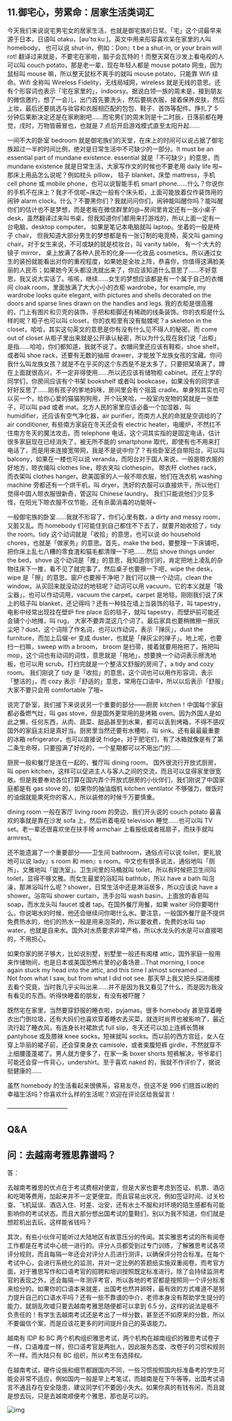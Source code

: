## 11.御宅心，劳累命：居家生活类词汇
今天我们来说说宅男宅女的居家生活，也就是御宅族的日常。「宅」这个词最早来源于日本，日语叫 otaku，[əʊ'tɑːkuː]。英文中用来形容喜欢呆在家里的人叫 homebody， 也可以说 shut-in，例如：Don』t be a shut-in, or your brain will rot! 翻译过来就是，不要宅在家啦，脑子会瓦特的！而整天窝在沙发上看电视的人可以叫 couch potato，那是老一辈，现在年轻人都是 mouse potato 网虫，因为鼠标叫 mouse 嘛，所以整天鼠标不离手的就叫 mouse potato，只能靠 Wifi 续命。Wifi 全称叫 Wireless Fidelity，无线局域网，wireless 就是无线的意思。还有个形容词也表示「宅在家里的」，indoorsy。据说白领一族的周末是，接到朋友的微信邀约，想了一会儿，出门首先要洗头，然后要挑衣服，接着保养皮肤，然后上妆，最后还要挑选与妆容和衣服相匹配的包包、鞋子、首饰等配件。挣扎了 5 分钟后果断决定还是在家刷剧吧……而宅男们的周末则是十二时辰，日落前都在睡觉，戌时，万物皆蔽冒也，也就是 7 点后开启游戏模式直至太阳升起……


一间不大的卧室 bedroom 就是御宅族们的天堂，在床上的时间可以说占据了御宅族超过一半的时间比例，绝对是日常生活中不可缺少的一部分。It must be an essential part of mundane existence. essential 就是「不可缺少」的意思，而 mundane existence 就是日常生活，大家写作文的时候也不要老用 daily life 啦~那床上用品怎么说呢？例如枕头 pillow， 毯子 blanket，床垫 mattress，手机 cell phone 或 mobile phone，也可以说智能手机 smart phone……什么？你说你的手机不在床上？我才不信呢~床边一般有个床头柜，上面可能放着仅作装饰用的闹钟 alarm clock。什么？不要黑你们？我就问问你们，闹钟能叫醒你吗？能叫醒你们的估计也不是梦想，而是老板在微信群里的@~房间里肯定还有一张小桌子 desk，虽然翻译过来叫书桌，但我知道你们都用来打游戏的，所以上面一定有一台电脑，desktop computer， 如果是笔记本电脑就叫 laptop。坐着的一般是椅子 chair， 但我知道大部分男生的梦想都是有一张订制的电竞椅，英文叫 gaming chair。对于女生来说，不可或缺的就是梳妆台，叫 vanity table， 有一个大大的镜子 mirror， 桌上放满了各种人民币的化身——化妆品 cosmetics。所以通过女生的装扮就能看出对你的重视程度，如果她是全妆上阵，恭喜你，你值得这满脸美丽的人民币；如果她今天头都没洗就出来了，你应该知道什么意思了……不好意思，我又说大实话了。咳咳，继续……女生的梦想应该都是有一个属于自己的衣帽间 cloak room，里面放满了大大小小的衣柜 wardrobe，for example, my wardrobe looks quite elegant, with pictures and shells decorated on the doors and sparse lines drawn on the handles and legs. 我的衣柜是很高雅的，门上有图片和贝壳的装饰，手把和柜脚还有稀疏的线条装饰。你的衣柜是什么样的呢？柜子也可以叫 closet，你的衣柜里有没有骷髅呢？a skeleton in the closet，哈哈，其实这句英文的意思是你有没有什么见不得人的秘密。而 come out of closet 从柜子里出来就是公开承认秘密，所以为什么现在我们说「出柜」是指……哈哈，你们都知道，我就不说了。衣帽间里还应该有鞋柜，shoe shelf，或者叫 shoe rack，还要有无数的抽屉 drawer，才能放下龙族女孩的宝藏。你问我什么叫龙族女孩？就是不在乎买的这个东西是不是太多了，只要把窝填满了，蹲在上面就很高兴，不一定非得使用……所以还应该有储物柜 cabinet。还在上学的同学们，你房间应该有个书架 bookshelf 或者叫 bookcase，如果没有的同学该好好反思了……刚有孩子的爹地妈咪，房间里会有个摇篮 cradle。单身狗其实也可以买一个，给你心爱的猫猫狗狗用，开个玩笑哈，一般室内宠物的窝就是一张垫子，可以叫 pad 或者 mat。北方人民的家里应该必备一个加湿器，叫 humidifier，还应该有空气净化器，air purifier，而南方人民的命就是空调给的了 air conditioner, 有些南方家庭在冬天还会有 electric heater，电暖炉，不然扛不住南方冬天的魔法攻击。而 telephone 电话，这个词其实指的是固定电话，估计很多家庭现在已经消失了，被无所不能的 smartphone 取代，即使有也不用来打电话了，而是用来连接宽带网，我是不是说中你了？有些卧室还自带阳台，可以叫 balcony，如果在一楼也可以说 veranda，而阳台对于国人来说，一般是晾衣服的好地方，晾衣绳叫 clothes line，晾衣夹叫 clothespin， 晾衣杆 clothes rack，而衣架叫 clothes hanger。欧美国家的人一般不晾衣服，他们在洗衣机 washing machine 旁都还有一个烘干机，叫 dryer，洗好的衣服可以直接烘干，所以他们觉得中国人晾衣服很新奇，管这叫 Chinese laundry。 我们只能说他们少见多怪，在阳光下晾衣服不仅节能，还有杀菌消毒的功能呀~


一般御宅族的卧室……我就不形容了，你们心里有数，a dirty and messy room，又脏又乱。而 homebody 们可能住到自己都住不下去了，就要开始收拾了，tidy the room。tidy 这个动词就是「收拾」的意思，也可以说 do household chores，也就是「做家务」的意思。首先，make the bed，要整理一下床铺吧，把你床上乱七八糟的零食渣和猫毛都清理一下吧…… 然后 shove things under the bed，shove 这个动词是「推」的意思，我知道你们的，肯定把地上凌乱的杂物往床下一推，看不见了就完事了。然后桌子也要擦一下吧，wipe the desk，wipe 是「擦」的意思。窗户也要擦干净吧？我们可以换一个动词，clean the window。从买回来就没动过的地毯呢？动词可以用 vacuum，它的本义就是「吸尘器」，也可以作动词用，vacuum the carpet。carpet 是地毯，刚刚我们说了床上的毯子叫 blanket，还记得吗？还有一种挂在墙上当装饰的毯子，叫 tapestry，电影中经常出现挂在壁炉 fire place 后的毯子，就叫 tapestry，而壁炉前可能还会铺个小地摊，叫 rug， 大家不要弄混这几个词了。最后家具也要稍微擦一擦灰尘吧？dust，这个词除了作名词，也可以作动词，表示「掸灰」，dust the furniture，而加上后缀-er 变成 duster，也就是「掸灰尘的掸子」。地上呢，也要扫一扫嘛，sweep with a broom， broom 是扫帚，接着就要用拖把了，拖把叫 mop，这个词也有动词的词性，意思就是「拖地」，想要换一个动词表示擦洗地板，也可以用 scrub。打扫完就是一个整洁又舒服的房间了，a tidy and cozy room。 我们刚说了 tidy 是「收拾」的意思，这个词也可以用作形容词，表示「整洁的」，而 cozy 表示「舒适的」意思，常用在口语中，所以以后表示「舒服」大家不要只会用 comfortable 了哦~


说完了卧室，我们接下来说说另一个重要的部分——厨房 kitchen！中国每个家庭都必备燃气灶，叫 gas stove，但是国外更常用的是烤箱 oven。因为外国人是如此之懒，任何东西，从肉、蔬菜、甜品甚至到水果，都可以丢到烤箱，不得不感叹国外的家庭主妇是真好当。厨房里当然还要有水槽啦，叫 sink。还有最最最重要的冰箱 refrigerator，也可以直接说 fridge，对于肥宅们，有了冰箱就像是有了第二条生命呀，只要囤满了好吃的，一个星期都可以不用出门的……


厨房一般和餐厅是连在一起的，餐厅叫 dining room， 国外很流行开放式厨房，叫 open kitchen，这样可以促进主人与客人之间的交流，而且可以显得家里很宽敞。但是我要奉劝各位打算在国内弄个开放式厨房的小伙伴们，我们刚说了中国家庭都是有 gas stove 的，如果你的抽油烟机 kitchen ventilator 不够强力，做饭时的油烟就能熏死你的客人，所以装修的时候千万要慎重。


dining room 一般在客厅 living room 的旁边，我们开头说的 couch potato 最喜欢的事就是靠在沙发 sofa 上，然后听着电视 television 睡觉……也可以叫 TV set。老一辈还很喜欢坐在扶手椅 armchair 上看报纸或者摇扇子，而扶手就叫 armrest。


还不能遗漏了一个重要部分——卫生间 bathroom，通俗点可以说 toilet，更礼貌地可以说 lady』s room 和 men』s room。中文也有很多说法，通俗地叫「厕所」，文雅地叫「盥洗室」。卫生间里的马桶就叫 toilet，所以有时候把卫生间叫 toilet，显得不够文雅。而女生最爱的浴缸叫 bathtub，所以 have a bath 叫泡澡，那淋浴叫什么呢？shower，日常生活中还是淋浴居多，所以应该说 have a shower。浴帘叫 shower curtain，洗手台叫 wash basin，上面放的香皂叫 soap，而水龙头叫 faucet 或者 tap。在国外餐厅用餐，如果 waiter 问你要喝什么，你说喝水的时候，他还会继续问你喝什么水。要注意，一般国外餐厅是不提供免费热水的，他们的热水一般是用来泡茶的，所以要收费，免费的水叫 tap water，也就是自来水。国外对水质要求非常严格，所以水龙头的水是可以直接喝的，不用担心。


如果你家的房子够大，比如说别墅，别墅里一般还有阁楼 attic，国外家庭一般用来作储物间，也是日本或美国恐怖片里的必备场景…That morning, I once again stuck my head into the attic, and this time I almost screamed …Not from what I saw, but from what I did not see. 那天早上我又把头探进阁楼去看个究竟，当时我几乎尖叫出来……并不是因为我又看见了什么，而是因为我没有看见的东西。听得快睡着的朋友，有没有被吓醒？


既然宅在家里，当然要穿舒服的睡衣啦，pyjamas。很多 homebody 甚至穿着睡衣出门倒垃圾，还有大妈们也喜欢穿着睡衣去买菜，就连时尚界也被影响了，最近流行起了睡衣风，有连身长衬裙款式 full slip，冬天还可以加上连裤长筒袜 pantyhose 或及膝袜 knee socks，短袜就叫 socks。而以前的西方宫廷，女人在穿上华丽的裙子前，还会穿束身衣 camisole，或者束腹短裤 girdle，不然就穿不上细腰蓬蓬裙了。男人就方便多了，在家一条 boxer shorts 短裤解决，爷爷辈们可能还会穿一件背心，undershirt。至于喜欢 naked 的，我就不作评价了，据说挺健康的……


虽然 homebody 的生活看起来很佛系，容易友尽，但这不是 996 们翘首以盼的幸福生活吗？你喜欢什么样的生活呢？欢迎在评论区给我留言！


——————————


Q&A
---


问：去越南考雅思靠谱吗？
------------


答：


去越南考雅思的优点在于考试费相对便宜，但是大家也要考虑到签证、机票、酒店和吃喝等费用，加起来并不一定更便宜。而且容易出状况，例如签证时间、过关检查、飞机延误、酒店入住、时差、治安，还有水土不服和对环境的陌生感都有可能影响你的考试状态。而且大部分想出国考试的童鞋们，别以为我不知道，你们就是想趁机出去玩，这样能省钱吗？


其次，有些小伙伴可能听过大陆地区有故意压分的传闻。其实雅思考试的所有阅卷工作都是在考试中心统一进行的。评分人员都受到过专门训练，了解雅思考试各项评分规则，而且每隔一年还会对评分人员进行测评，以确保评分符合标准。在每个考试中心，会进行系统化的监测，并对一定比例的答题纸实施双重阅卷。而考官方面，对于雅思写作和口语考官的招聘和培训按照既定标准进行。除了会持续监测考官的表现之外，还会每隔一年测评考官，所以各地的考官都是按照同一个评分标准来给分的。如果你的口语本来就差，出国考也然并卵呀，最有效的方式难道不是努力提升自己的口语水平吗？还有一些不靠谱的中介，老师本身没有帮助学生提分的能力，就胡乱吹嘘只要去越南考雅思随便都可以拿到 6.5 分，这样的说法是极不负责任的！有学生去越南考试还是考出了一样分数，甚至还不如原来的分数，所以不要偏信个案，而是应该花更多的时间提升自己的英语能力。


越南有 IDP 和 BC 两个机构组织雅思考试，两个机构在越南组织的雅思考试卷子一样，口语难度一样，但口语考官是两批人，因此服务态度、改卷子的习惯和规则不一样。而大陆只有 BC 组织，所以考生有选择权。


在越南考试，硬件设施和细节都跟国内不同，一些习惯按照国内标准备考的学生可能会非常不适应，例如国内一般是早上考笔试，而越南是在下午等等。出国考试语言不通且存在安全隐患，建议同学们不要因小失大。如果你真的有钱有闲，而且就是想去玩，只是去越南顺便考个雅思，那也是可以的。


![img](https://pic2.zhimg.com/v2-1a73d8ada4a1fe3b0acf6d400d7568c4.webp)

  


